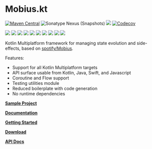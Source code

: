 # Mobius.kt

[![Maven Central](https://img.shields.io/maven-central/v/org.drewcarlson/mobiuskt-core-jvm?label=maven&color=blue)](https://central.sonatype.com/search?q=mobiuskt-*&namespace=org.drewcarlson)
![Sonatype Nexus (Snapshots)](https://img.shields.io/nexus/s/org.drewcarlson/mobiuskt-core-jvm?server=https%3A%2F%2Fs01.oss.sonatype.org)
![](https://github.com/DrewCarlson/mobius.kt/workflows/Tests/badge.svg)
[![Codecov](https://img.shields.io/codecov/c/github/drewcarlson/mobius.kt?token=7DKJUD60BO)](https://app.codecov.io/gh/DrewCarlson/mobius.kt/)

![](https://img.shields.io/static/v1?label=&message=Platforms&color=grey)
![](https://img.shields.io/static/v1?label=&message=Js&color=blue)
![](https://img.shields.io/static/v1?label=&message=Wasm&color=blue)
![](https://img.shields.io/static/v1?label=&message=Jvm&color=blue)
![](https://img.shields.io/static/v1?label=&message=Linux&color=blue)
![](https://img.shields.io/static/v1?label=&message=macOS&color=blue)
![](https://img.shields.io/static/v1?label=&message=Windows&color=blue)
![](https://img.shields.io/static/v1?label=&message=iOS&color=blue)
![](https://img.shields.io/static/v1?label=&message=tvOS&color=blue)
![](https://img.shields.io/static/v1?label=&message=watchOS&color=blue)

Kotlin Multiplatform framework for managing state evolution and side-effects, based on [spotify/Mobius](https://github.com/spotify/mobius).

Features:

- Support for all Kotlin Multiplatform targets
- API surface usable from Kotlin, Java, Swift, and Javascript
- Coroutine and Flow support
- Testing utilities module
- Reduced boilerplate with code generation
- No runtime dependencies

**[Sample Project](https://github.com/DrewCarlson/pokedex-mobiuskt)**

**[Documentation](https://drewcarlson.github.io/mobius.kt/latest/)**

**[Getting Started](https://drewcarlson.github.io/mobius.kt/latest/getting-started/)**

**[Download](https://drewcarlson.github.io/mobius.kt/latest/download/)**

**[API Docs](https://drewcarlson.github.io/mobius.kt/latest/kdoc/)**
